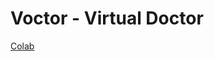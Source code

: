 # Voctor - Virtual Doctor

<a href="https://colab.research.google.com/drive/1EDLeotVVunWFMXVHE9dcsF0Vkg6gCKVv?usp=sharing" target="_top">Colab</a>




